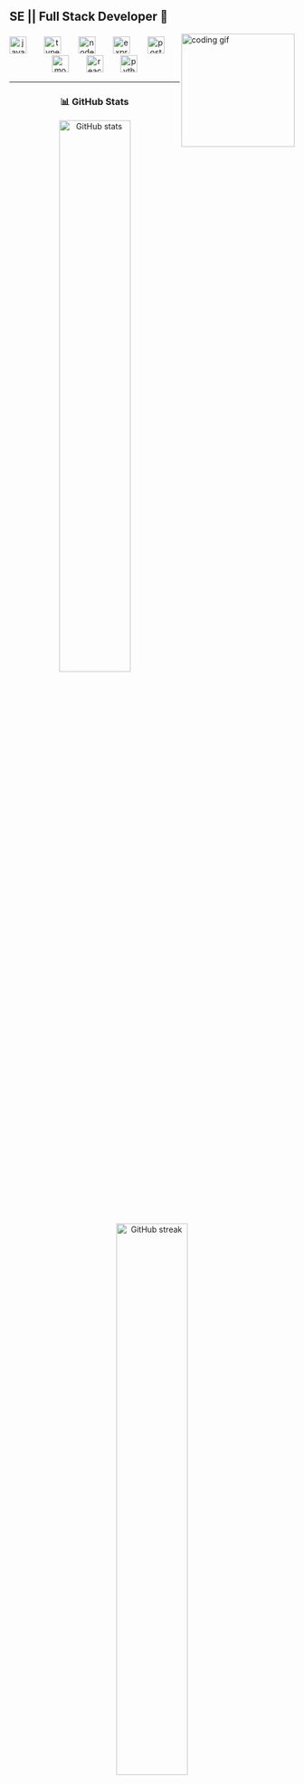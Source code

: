 <h2 align="left">SE || Full Stack Developer 🚀</h2>

<img align="right" height="200" src="https://media.giphy.com/media/bGgsc5mWoryfgKBx1u/giphy.gif" alt="coding gif" />

###

<div align="center">
  <img src="https://cdn.jsdelivr.net/gh/devicons/devicon/icons/javascript/javascript-original.svg" height="30" alt="javascript logo" />
  <img width="23" />
  <img src="https://cdn.jsdelivr.net/gh/devicons/devicon/icons/typescript/typescript-original.svg" height="30" alt="typescript logo" />
  <img width="23" />
  <img src="https://cdn.jsdelivr.net/gh/devicons/devicon/icons/nodejs/nodejs-original.svg" height="30" alt="nodejs logo" />
  <img width="23" />
  <img src="https://cdn.jsdelivr.net/gh/devicons/devicon/icons/express/express-original.svg" height="30" alt="express logo" />
  <img width="23" />
  <img src="https://cdn.jsdelivr.net/gh/devicons/devicon/icons/postgresql/postgresql-original.svg" height="30" alt="postgresql logo" />
  <img width="23" />
  <img src="https://cdn.jsdelivr.net/gh/devicons/devicon/icons/mongodb/mongodb-original.svg" height="30" alt="mongodb logo" />
  <img width="23" />
  <img src="https://cdn.jsdelivr.net/gh/devicons/devicon/icons/react/react-original.svg" height="30" alt="react logo" />
  <img width="23" />
  <img src="https://cdn.jsdelivr.net/gh/devicons/devicon/icons/python/python-original.svg" height="30" alt="python logo" />
</div>

---

<h3 align="center">📊 GitHub Stats</h3>

<div align="center">
  <img src="https://github-readme-stats.vercel.app/api?username=your-username&show_icons=true&theme=radical" alt="GitHub stats" width="50%" />
  <img src="https://github-readme-streak-stats.herokuapp.com/?user=your-username&theme=radical" alt="GitHub streak" width="50%" />
</div>

---

<h3 align="center">✨ Projects</h3>

<div align="center">
  <a href="https://github.com/your-username/project-1">
    <img src="https://img.shields.io/badge/Project_1-239120?style=for-the-badge&logo=Microsoft&logoColor=white" alt="Project 1" />
  </a>
  <a href="https://github.com/your-username/project-2">
    <img src="https://img.shields.io/badge/Project_2-181717?style=for-the-badge&logo=GitHub&logoColor=white" alt="Project 2" />
  </a>
</div>

---

<h3 align="center">🌟 About Me</h3>

- 💻 **Full Stack Developer** passionate about creating scalable and efficient solutions.  
- 🌱 Currently learning **FastAPI** and diving deeper into Python.  
- 📚 Exploring **DSA**, **system design**, and **end-to-end development**.  
- ✨ Sharing knowledge and motivating others through **self-help content**.  

---

<h3 align="center">📫 Connect with Me</h3>

<div align="center">
  <a href="https://www.linkedin.com/in/rahul4317/" target="_blank">
    <img src="https://img.shields.io/static/v1?message=LinkedIn&logo=linkedin&label=&color=0077B5&logoColor=white&labelColor=&style=for-the-badge" height="35" alt="linkedin logo" />
  </a>
  <a href="www.instagram.com/_rahul4317" target="_blank">
    <img src="https://img.shields.io/static/v1?message=Instagram&logo=instagram&label=&color=E4405F&logoColor=white&labelColor=&style=for-the-badge" height="35" alt="instagram logo" />
  </a>
  <a href="mailto:rahulmishra4317@gmail.com" target="_blank">
    <img src="https://img.shields.io/static/v1?message=Gmail&logo=gmail&label=&color=D14836&logoColor=white&labelColor=&style=for-the-badge" height="35" alt="gmail logo" />
  </a>
</div>

---

<p align="center">🚀 _Building for the web, one project at a time._</p>
